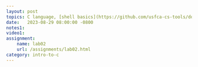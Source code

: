 ```yaml
---
layout: post
topics: C language, [shell basics](https://github.com/usfca-cs-tools/docs/blob/main/shell-basics.md), [git basics](https://github.com/usfca-cs-tools/docs/blob/main/git-basics.md)
date:   2023-08-29 08:00:00 -0800
notes1: 
video1: 
assignment:
    name: lab02
    url: /assignments/lab02.html
category: intro-to-c
---
```

